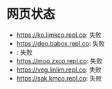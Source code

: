 # 网页状态
- https://ko.limkco.repl.co: 失败
- https://deo.babox.repl.co: 失败
- : 失败
- https://moo.zxco.repl.co: 失败
- https://veg.linlim.repl.co: 失败
- https://sak.kmco.repl.co: 失败
